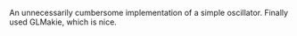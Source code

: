 An unnecessarily cumbersome implementation of a simple oscillator. Finally used 
GLMakie, which is nice.
